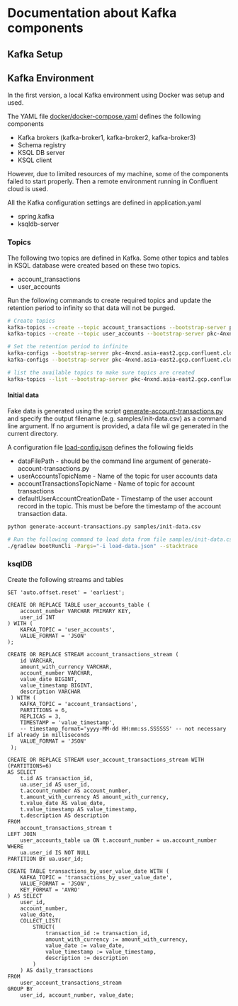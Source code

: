 # Documentation about Kafka components

## Kafka Setup

## Kafka Environment

In the first version, a local Kafka environment using Docker was setup and used.    

The YAML file [docker/docker-compose.yaml](../docker/docker-compose.yaml) defines the following components

- Kafka brokers (kafka-broker1, kafka-broker2, kafka-broker3)
- Schema registry
- KSQL DB server
- KSQL client

However, due to limited resources of my machine, some of the components failed to start properly. Then a remote environment running in Confluent cloud is used.

All the Kafka configuration settings are defined in application.yaml

- spring.kafka
- ksqldb-server

### Topics

The following two topics are defined in Kafka. Some other topics and tables in KSQL database were created based on these two topics.

- account_transactions
- user_accounts

Run the following commands to create required topics and update the retention period to infinity so that data will not be purged.

```bash
# Create topics
kafka-topics --create --topic account_transactions --bootstrap-server pkc-4nxnd.asia-east2.gcp.confluent.cloud:9092 --partitions 6 --replication-factor 1
kafka-topics --create --topic user_accounts --bootstrap-server pkc-4nxnd.asia-east2.gcp.confluent.cloud:9092 --partitions 6 --replication-factor 1

# Set the retention period to infinite
kafka-configs --bootstrap-server pkc-4nxnd.asia-east2.gcp.confluent.cloud:9092 --alter --add-config retention.ms=100 --topic test-topic
kafka-configs --bootstrap-server pkc-4nxnd.asia-east2.gcp.confluent.cloud:9092 --alter --delete-config retention.ms --topic test-topic 

# list the available topics to make sure topics are created
kafka-topics --list --bootstrap-server pkc-4nxnd.asia-east2.gcp.confluent.cloud:9092
```

#### Initial data

Fake data is generated using the script [generate-account-transactions.py](../scripts/generate-accuont-transactions.py) and specify the output filename (e.g. samples/init-data.csv) as a command line argument. If no argument is provided, a data file wil ge generated in the current directory. 

A configuration file [load-config.json](../load-data.json) defines the following fields
- dataFilePath - should be the command line argument of generate-account-transactions.py
- userAccountsTopicName - Name of the topic for user accounts data
- accountTransactionsTopicName - Name of topic for account transactions
- defaultUserAccountCreationDate - Timestamp of the user account record in the topic. This must be before the timestamp of the account transaction data.

```bash
python generate-account-transactions.py samples/init-data.csv

# Run the following command to load data from file samples/init-data.csv into the corresponding topics
./gradlew bootRunCli -Pargs="-i load-data.json" --stacktrace
```

### ksqlDB

Create the following streams and tables

```ksql
SET 'auto.offset.reset' = 'earliest';

CREATE OR REPLACE TABLE user_accounts_table (
    account_number VARCHAR PRIMARY KEY,
    user_id INT
) WITH (
    KAFKA_TOPIC = 'user_accounts',
    VALUE_FORMAT = 'JSON'
);

CREATE OR REPLACE STREAM account_transactions_stream (
    id VARCHAR,
    amount_with_currency VARCHAR,
    account_number VARCHAR, 
    value_date BIGINT,
    value_timestamp BIGINT,
    description VARCHAR
 ) WITH (
    KAFKA_TOPIC = 'account_transactions',
    PARTITIONS = 6,
    REPLICAS = 3,
    TIMESTAMP = 'value_timestamp',
    -- timestamp_format='yyyy-MM-dd HH:mm:ss.SSSSSS' -- not necessary if already in milliseconds
    VALUE_FORMAT = 'JSON'
 );
 
CREATE OR REPLACE STREAM user_account_transactions_stream WITH (PARTITIONS=6) 
AS SELECT
    t.id AS transaction_id,
    ua.user_id AS user_id,
    t.account_number AS account_number,
    t.amount_with_currency AS amount_with_currency,
    t.value_date AS value_date,
    t.value_timestamp AS value_timestamp,
    t.description AS description
FROM
    account_transactions_stream t
LEFT JOIN
    user_accounts_table ua ON t.account_number = ua.account_number
WHERE
    ua.user_id IS NOT NULL
PARTITION BY ua.user_id; 

CREATE TABLE transactions_by_user_value_date WITH (
    KAFKA_TOPIC = 'transactions_by_user_value_date',
    VALUE_FORMAT = 'JSON',
    KEY_FORMAT = 'AVRO'
) AS SELECT
    user_id,
    account_number,
    value_date,
    COLLECT_LIST(
        STRUCT(
            transaction_id := transaction_id,
            amount_with_currency := amount_with_currency,
            value_date := value_date,
            value_timestamp := value_timestamp,
            description := description
        )
    ) AS daily_transactions
FROM
    user_account_transactions_stream
GROUP BY
    user_id, account_number, value_date;
```